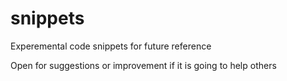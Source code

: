 # snippets
Experemental code snippets for future reference 

Open for suggestions or improvement if it is going to help others
